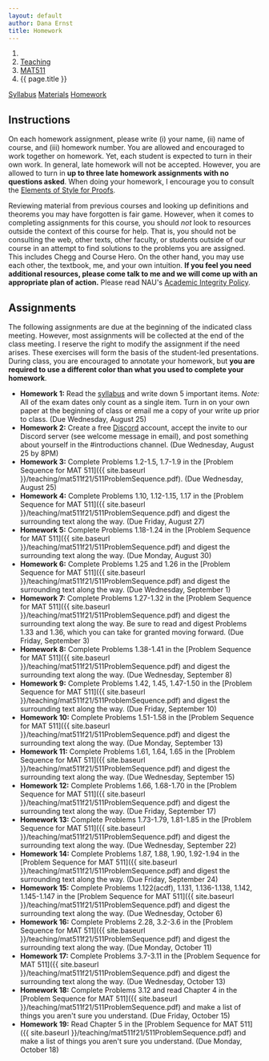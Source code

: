 ```yaml
---
layout: default
author: Dana Ernst
title: Homework
---
```


<ol class="breadcrumb">
  <li><a href="/"><i class="fa fa-home"></i></a></li>
  <li><a href="/teaching/">Teaching</a></li>
  <li><a href="/teaching/mat511f21">MAT511</a></li>
  <li class="active">{{ page.title }}</li>
</ol>

<div class="row">
<div class="col-xs-12">
<div class="btn-group btn-group-justified">
<a class="btn btn-default btn-success" href="{{site.baseurl}}/teaching/mat511f21/syllabus/">Syllabus</a>
<a class="btn btn-default btn-primary" href="{{site.baseurl}}/teaching/mat511f21/materials/">Materials</a>
<a class="btn btn-default btn-warning" href="{{site.baseurl}}/teaching/mat511f21/homework/">Homework</a>
</div>
</div>
</div>

## Instructions ##
On each homework assignment, please write (i) your name, (ii) name of course, and (iii) homework number. You are allowed and encouraged to work together on homework. Yet, each student is expected to turn in their own work. In general, late homework will not be accepted. However, you are allowed to turn in **up to three late homework assignments with no questions asked**. When doing your homework, I encourage you to consult the [Elements of Style for Proofs]({{site.baseurl}}/teaching/ElementsOfStyle.pdf).

Reviewing material from previous courses and looking up definitions and theorems you may have forgotten is fair game. However, when it comes to completing assignments for this course, you should *not* look to resources outside the context of this course for help.  That is, you should not be consulting the web, other texts, other faculty, or students outside of our course in an attempt to find solutions to the problems you are assigned.  This includes Chegg and Course Hero. On the other hand, you may use each other, the textbook, me, and your own intuition. **If you feel you need additional resources, please come talk to me and we will come up with an appropriate plan of action.** Please read NAU's [Academic Integrity Policy](https://www5.nau.edu/policies/Client/Details/828?whoIsLooking=Students&pertainsTo=All&sortDirection=Ascending&page=1).

## Assignments ##
The following assignments are due at the beginning of the indicated class meeting. However, most assignments will be collected at the end of the class meeting.  I reserve the right to modify the assignment if the need arises.  These exercises will form the basis of the student-led presentations.  During class, you are encouraged to annotate your homework, but **you are required to use a different color than what you used to complete your homework**.

- **Homework 1:** Read the [syllabus]({{site.baseurl}}/teaching/mat511f21/syllabus/) and write down 5 important items. *Note:*  All of the exam dates only count as a single item. Turn in on your own paper at the beginning of class or email me a copy of your write up prior to class. (Due Wednesday, August 25)
- **Homework 2:** Create a free [Discord](http://discord.com) account, accept the invite to our Discord server (see welcome message in email), and post something about yourself in the #introductions channel. (Due Wednesday, August 25 by 8PM)
- **Homework 3:** Complete Problems 1.2-1.5, 1.7-1.9 in the [Problem Sequence for MAT 511]({{ site.baseurl }}/teaching/mat511f21/511ProblemSequence.pdf). (Due Wednesday, August 25)
- **Homework 4:** Complete Problems 1.10, 1.12-1.15, 1.17 in the [Problem Sequence for MAT 511]({{ site.baseurl }}/teaching/mat511f21/511ProblemSequence.pdf) and digest the surrounding text along the way. (Due Friday, August 27)
- **Homework 5:** Complete Problems 1.18-1.24 in the [Problem Sequence for MAT 511]({{ site.baseurl }}/teaching/mat511f21/511ProblemSequence.pdf) and digest the surrounding text along the way. (Due Monday, August 30)
- **Homework 6:** Complete Problems 1.25 and 1.26 in the [Problem Sequence for MAT 511]({{ site.baseurl }}/teaching/mat511f21/511ProblemSequence.pdf) and digest the surrounding text along the way. (Due Wednesday, September 1)
- **Homework 7:** Complete Problems 1.27-1.32 in the [Problem Sequence for MAT 511]({{ site.baseurl }}/teaching/mat511f21/511ProblemSequence.pdf) and digest the surrounding text along the way. Be sure to read and digest Problems 1.33 and 1.36, which you can take for granted moving forward. (Due Friday, September 3)
- **Homework 8:** Complete Problems 1.38-1.41 in the [Problem Sequence for MAT 511]({{ site.baseurl }}/teaching/mat511f21/511ProblemSequence.pdf) and digest the surrounding text along the way. (Due Wednesday, September 8)
- **Homework 9:** Complete Problems 1.42, 1.45, 1.47-1.50 in the [Problem Sequence for MAT 511]({{ site.baseurl }}/teaching/mat511f21/511ProblemSequence.pdf) and digest the surrounding text along the way. (Due Friday, September 10)
- **Homework 10:** Complete Problems 1.51-1.58 in the [Problem Sequence for MAT 511]({{ site.baseurl }}/teaching/mat511f21/511ProblemSequence.pdf) and digest the surrounding text along the way. (Due Monday, September 13)
- **Homework 11:** Complete Problems 1.61, 1.64, 1.65 in the [Problem Sequence for MAT 511]({{ site.baseurl }}/teaching/mat511f21/511ProblemSequence.pdf) and digest the surrounding text along the way. (Due Wednesday, September 15)
- **Homework 12:** Complete Problems 1.66, 1.68-1.70 in the [Problem Sequence for MAT 511]({{ site.baseurl }}/teaching/mat511f21/511ProblemSequence.pdf) and digest the surrounding text along the way. (Due Friday, September 17)
- **Homework 13:** Complete Problems 1.73-1.79, 1.81-1.85 in the [Problem Sequence for MAT 511]({{ site.baseurl }}/teaching/mat511f21/511ProblemSequence.pdf) and digest the surrounding text along the way. (Due Wednesday, September 22)
- **Homework 14:** Complete Problems 1.87, 1.88, 1.90, 1.92-1.94 in the [Problem Sequence for MAT 511]({{ site.baseurl }}/teaching/mat511f21/511ProblemSequence.pdf) and digest the surrounding text along the way. (Due Friday, September 24)
- **Homework 15:** Complete Problems 1.122(acdf), 1.131, 1.136-1.138, 1.142, 1.145-1.147 in the [Problem Sequence for MAT 511]({{ site.baseurl }}/teaching/mat511f21/511ProblemSequence.pdf) and digest the surrounding text along the way. (Due Wednesday, October 6)
- **Homework 16:** Complete Problems 2.28, 3.2-3.6 in the [Problem Sequence for MAT 511]({{ site.baseurl }}/teaching/mat511f21/511ProblemSequence.pdf) and digest the surrounding text along the way. (Due Monday, October 11)
- **Homework 17:** Complete Problems 3.7-3.11 in the [Problem Sequence for MAT 511]({{ site.baseurl }}/teaching/mat511f21/511ProblemSequence.pdf) and digest the surrounding text along the way. (Due Wednesday, October 13)
- **Homework 18:** Complete Problems 3.12 and read Chapter 4 in the [Problem Sequence for MAT 511]({{ site.baseurl }}/teaching/mat511f21/511ProblemSequence.pdf) and make a list of things you aren't sure you understand. (Due Friday, October 15)
- **Homework 19:** Read Chapter 5 in the [Problem Sequence for MAT 511]({{ site.baseurl }}/teaching/mat511f21/511ProblemSequence.pdf) and make a list of things you aren't sure you understand. (Due Monday, October 18)
